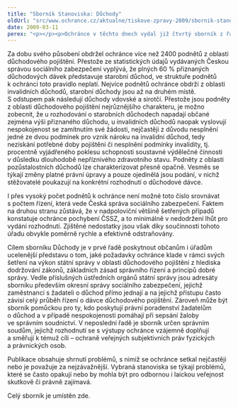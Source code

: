 ```yaml
---
title: "Sborník Stanoviska: Důchody"
oldUrl: "src/www.ochrance.cz/aktualne/tiskove-zpravy-2009/sbornik-stanoviska-duchody"
date: 2009-03-11
perex: "<p></p><p>Ochránce v těchto dnech vydal již čtvrtý sborník z řady Stanoviska, tentokrát zaměřený na problematiku důchodového pojištění. Jde o jednu z nejpočetněji zastoupených oblastí práva, v níž se na ochránce občané obracejí, což je dáno i tím, že rozhodování o důchodu je jedním z mála správních řízení, kterým v určité fázi života projde prakticky každý.</p>"
---
```


<!-- imported from the old website -->

<p class="Normln-web" style="TEXT-DECORATION: none">Za dobu svého působení obdržel ochránce více než 2400 podnětů z oblasti důchodového pojištění. Přestože ze statistických údajů vydávaných Českou správou sociálního zabezpečení vyplývá, že plných 60 % přiznaných důchodových dávek představuje starobní důchod, ve struktuře podnětů k ochránci toto pravidlo neplatí. Nejvíce podnětů ochránce obdrží z oblasti invalidních důchodů, starobní důchody jsou až na druhém místě. S odstupem pak následují důchody vdovské a sirotčí. Přestože jsou podněty z oblasti důchodového pojištění nejrůznějšího charakteru, je možno zobecnit, že u rozhodování o starobních důchodech napadají občané zejména výši přiznaného důchodu, u invalidních důchodů naopak vyslovují nespokojenost se zamítnutím své žádosti, nejčastěji z důvodu nesplnění jedné ze dvou podmínek pro vznik nároku na invalidní důchod, tedy nezískání potřebné doby pojištění či nesplnění podmínky invalidity, tj. procentně vyjádřeného poklesu schopnosti soustavné výdělečné činnosti v důsledku dlouhodobě nepříznivého zdravotního stavu. Podněty z oblasti pozůstalostních důchodů lze charakterizovat přesně opačně. Vesměs se týkají změny platné právní úpravy a pouze ojedinělá jsou podání, v nichž stěžovatelé poukazují na konkrétní rozhodnutí o důchodové dávce.</p><p class="Normln-web" style="TEXT-DECORATION: none">I přes vysoký počet podnětů k ochránce není možné toto číslo srovnávat s počtem řízení, která vede Česká správa sociálního zabezpečení. Faktem na druhou stranu zůstává, že v nadpoloviční většině šetřených případů konstatuje ochránce pochybení ČSSZ, a to minimálně v nedodržení lhůt pro vydání rozhodnutí. Zjištěné nedostatky jsou však díky součinnosti tohoto úřadu obvykle poměrně rychle a efektivně odstraňovány.</p><p class="Normln-web" style="TEXT-DECORATION: none">Cílem sborníku Důchody je v prvé řadě poskytnout občanům i úřadům ucelenější představu o tom, jaké požadavky ochránce klade v rámci svých šetření na výkon státní správy v oblasti důchodového pojištění z hlediska dodržování zákonů, základních zásad správního řízení a principů dobré správy. Vedle příslušných ústředních orgánů státní správy jsou adresáty sborníku především okresní správy sociálního zabezpečení, jejichž zaměstnanci s žadateli o důchod přímo jednají a na jejichž přístupu často závisí celý průběh řízení o dávce důchodového pojištění. Zároveň může být sborník pomůckou pro ty, kdo poskytují právní poradenství žadatelům o důchod a v případě nespokojenosti pomáhají při sepsání žaloby ve správním soudnictví. V neposlední řadě je sborník určen správním soudům, jejichž rozhodnutí se s výstupy ochránce vzájemně doplňují a směřují k témuž cíli – ochraně veřejných subjektivních práv fyzických a právnických osob.</p><p class="Normln">Publikace obsahuje shrnutí problémů, s nimiž se ochránce setkal nejčastěji nebo je považuje za nejzávažnější. Vybraná stanoviska se týkají problémů, které se často opakují nebo by mohla být pro odbornou i laickou veřejnost skutkově či právně zajímavá.</p><p class="Normln-web" style="TEXT-DECORATION: none">Celý sborník je umístěn zde.</p>
